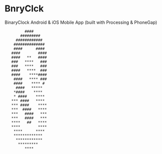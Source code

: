 BnryClck
========

BinaryClock Android &amp; iOS Mobile App (built with Processing &amp; PhoneGap)


                              
             ####             
           #########          
         ############         
        ##############        
        ####      ####        
       ####        ####       
       ####   **   ####       
       ###   ****   ###       
       ###   ****   ###       
       ####   ****  ###       
       ####    ****####       
        ####   **** ###       
        ####    **** #        
         ####   *****         
        *####    ****         
        * ####    ****        
       *** ####   ****        
       *** ####    ****       
       ***  ####   ****       
       ***   ####   ***       
       ***   ####   ***       
       ****   ##   ****       
       ****        ****       
        ****      ****        
        *************         
         ************         
          *********           
             ****             




